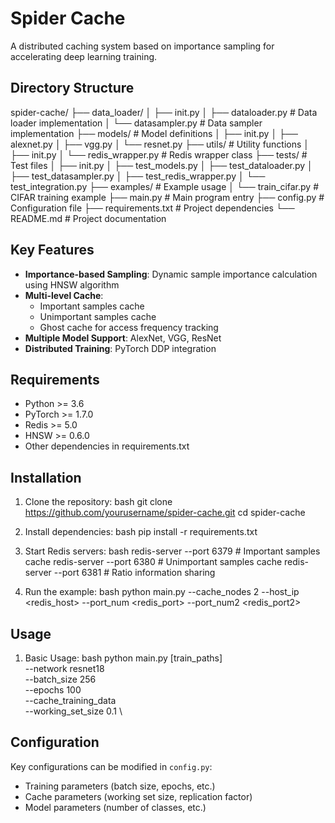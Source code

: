 # Spider Cache

A distributed caching system based on importance sampling for accelerating deep learning training.

## Directory Structure

spider-cache/
├── data_loader/
│ ├── init.py
│ ├── dataloader.py # Data loader implementation
│ └── datasampler.py # Data sampler implementation
├── models/ # Model definitions
│ ├── init.py
│ ├── alexnet.py
│ ├── vgg.py
│ └── resnet.py
├── utils/ # Utility functions
│ ├── init.py
│ └── redis_wrapper.py # Redis wrapper class
├── tests/ # Test files
│ ├── init.py
│ ├── test_models.py
│ ├── test_dataloader.py
│ ├── test_datasampler.py
│ ├── test_redis_wrapper.py
│ └── test_integration.py
├── examples/ # Example usage
│ └── train_cifar.py # CIFAR training example
├── main.py # Main program entry
├── config.py # Configuration file
├── requirements.txt # Project dependencies
└── README.md # Project documentation


## Key Features

- **Importance-based Sampling**: Dynamic sample importance calculation using HNSW algorithm
- **Multi-level Cache**:
  - Important samples cache
  - Unimportant samples cache
  - Ghost cache for access frequency tracking
- **Multiple Model Support**: AlexNet, VGG, ResNet
- **Distributed Training**: PyTorch DDP integration

## Requirements

- Python >= 3.6
- PyTorch >= 1.7.0
- Redis >= 5.0
- HNSW >= 0.6.0
- Other dependencies in requirements.txt

## Installation
1. Clone the repository:
bash
git clone https://github.com/yourusername/spider-cache.git
cd spider-cache

2. Install dependencies:
bash
pip install -r requirements.txt

3. Start Redis servers:
bash
redis-server --port 6379 # Important samples cache
redis-server --port 6380 # Unimportant samples cache
redis-server --port 6381 # Ratio information sharing

4. Run the example:
bash
python main.py --cache_nodes 2 --host_ip <redis_host> --port_num <redis_port> --port_num2 <redis_port2>


## Usage

1. Basic Usage:
bash
python main.py [train_paths] \
--network resnet18 \
--batch_size 256 \
--epochs 100 \
--cache_training_data \
--working_set_size 0.1 \

## Configuration

Key configurations can be modified in `config.py`:
- Training parameters (batch size, epochs, etc.)
- Cache parameters (working set size, replication factor)
- Model parameters (number of classes, etc.)


